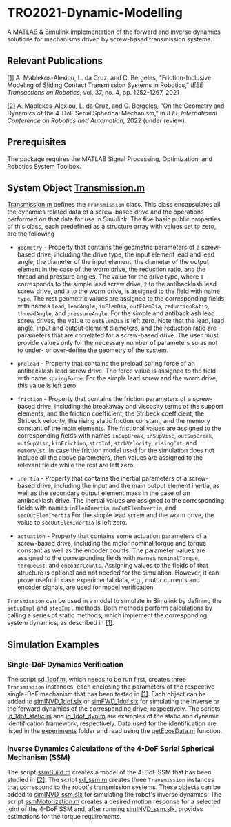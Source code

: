 # TRO2021-Dynamic-Modelling

A MATLAB & Simulink implementation of the forward and inverse dynamics solutions for mechanisms driven by screw-based transmission systems.

## Relevant Publications

[[1]](https://ieeexplore.ieee.org/abstract/document/9353237) A. Mablekos-Alexiou, L. da Cruz, and C. Bergeles, "Friction-Inclusive Modeling of Sliding Contact Transmission Systems in Robotics," *IEEE Transactions on Robotics*, vol. 37, no. 4, pp. 1252-1267, 2021

[[2]]() A. Mablekos-Alexiou, L. da Cruz, and C. Bergeles, "On the Geometry and Dynamics of the 4-DoF Serial Spherical Mechanism," in *IEEE International Conference on Robotics and Automation*, 2022 (under review).

## Prerequisites

The package requires the MATLAB Signal Processing, Optimization, and Robotics System Toolbox.

## System Object [Transmission.m](https://github.com/RViMLab/TRO2021-Dynamic-Modelling/blob/main/Transmission.m)

[Transmission.m](https://github.com/RViMLab/TRO2021-Dynamic-Modelling/blob/main/Transmission.m) defines the `Transmission` class. This class encapsulates all the dynamics related data of a screw-based drive and the operations performed on that data for use in Simulink. The five basic public properties of this class, each predefined as a structure array with values set to zero, are the following

* `geometry` - Property that contains the geometric parameters of a screw-based drive, including the drive type, the input element lead and lead angle, the diameter of the input element, the diameter of the output element in the case of the worm drive, the reduction ratio, and the thread and pressure angles. The value for the drive type, where `1` corresponds to the simple lead screw drive, `2` to the antibacklash lead screw drive, and `3` to the worm drive, is assigned to the field with name `type`. The rest geometric values are assigned to the corresponding fields with names `lead`, `leadAngle`, `inElemDia`, `outElemDia`, `reductionRatio`, `threadAngle`, and `pressureAngle`. For the simple and antibacklash lead screw drives, the value to `outElemDia` is left zero. Note that the lead, lead angle, input and output element diameters, and the reduction ratio are parameters that are correlated for a screw-based drive. The user must provide values only for the necessary number of parameters so as not to under- or over-define the geometry of the system.

* `preload` - Property that contains the preload spring force of an antibacklash lead screw drive. The force value is assigned to the field with name `springForce`. For the simple lead screw and the worm drive, this value is left zero.

* `friction` - Property that contains the friction parameters of a screw-based drive, including the breakaway and viscosity terms of the support elements, and the friction coefficient, the Stribeck coefficient, the Stribeck velocity, the rising static friction constant, and the memory constant of the main elements. The frictional values are assigned to the corresponding fields with names `inSupBreak`, `inSupVisc`, `outSupBreak`, `outSupVisc`, `kinFriction`, `strbInf`, `strbVelocity`, `risingCst`, and `memoryCst`. In case the friction model used for the simulation does not include all the above parameters, then values are assigned to the relevant fields while the rest are left zero.

* `inertia` - Property that contains the inertial parameters of a screw-based drive, including the input and the main output element inertia, as well as the secondary output element mass in the case of an antibacklash drive. The inertial values are assigned to the corresponding fields with names `inElemInertia`, `mnOutElemInertia`, and `secOutElemInertia` For the simple lead screw and the worm drive, the value to `secOutElemInertia` is left zero.

* `actuation` - Property that contains some actuation parameters of a screw-based drive, including the motor nominal torque and torque constant as well as the encoder counts. The parameter values are assigned to the corresponding fields with names `nominalTorque`, `torqueCst`, and `encoderCounts`. Assigning values to the fields of that structure is optional and not needed for the simulation. However, it can prove useful in case experimental data, e.g., motor currents and encoder signals, are used for model verification.

`Transmission` can be used in a model to simulate in Simulink by defining the `setupImpl` and `stepImpl` methods. Both methods perform calculations by calling a series of static methods, which implement the corresponding system dynamics, as described in [[1]](https://ieeexplore.ieee.org/abstract/document/9353237).

## Simulation Examples

### Single-DoF Dynamics Verification

The script [sd_1dof.m](https://github.com/RViMLab/TRO2021-Dynamic-Modelling/blob/main/sd_1dof.m), which needs to be run first, creates three `Transmission` instances, each enclosing the parameters of the respective single-DoF mechanism that has been tested in [[1]](https://ieeexplore.ieee.org/abstract/document/9353237). Each object can be added to [simINVD_1dof.slx](https://github.com/RViMLab/TRO2021-Dynamic-Modelling/blob/main/simINVD_1dof.slx) or [simFWD_1dof.slx](https://github.com/RViMLab/TRO2021-Dynamic-Modelling/blob/main/simFWD_1dof.slx) for simulating the inverse or the forward dynamics of the corresponding drive, respectively. The scripts [id_1dof_static.m](https://github.com/RViMLab/TRO2021-Dynamic-Modelling/blob/main/id_1dof_static.m) and [id_1dof_dyn.m](https://github.com/RViMLab/TRO2021-Dynamic-Modelling/blob/main/id_1dof_dyn.m) are examples of the static and dynamic identification framework, respectively. Data used for the identification are listed in the [experiments](https://github.com/RViMLab/TRO2021-Dynamic-Modelling/tree/main/experiments) folder and read using the [getEposData.m](https://github.com/RViMLab/TRO2021-Dynamic-Modelling/blob/main/getEposData.m) function.

### Inverse Dynamics Calculations of the 4-DoF Serial Spherical Mechanism (SSM)

The script [ssmBuild.m]() creates a model of the 4-DoF SSM that has been studied in [[2]](). The script [sd_ssm.m]() creates three `Transmission` instances that correspond to the robot's transmission systems. These objects can be added to [simINVD_ssm.slx]() for simulating the robot's inverse dynamics. The script [ssmMotorization.m]() creates a desired motion response for a selected joint of the 4-DoF SSM and, after running [simINVD_ssm.slx](https://github.com/RViMLab/TRO2021-Dynamic-Modelling/blob/main/simINVD_ssm.slx), provides estimations for the torque requirements.
